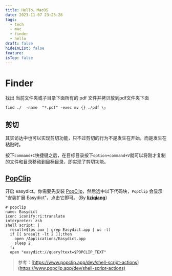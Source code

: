 ```yaml
---
title: Hello，MacOS
date: 2023-11-07 23:23:28
tags:
  - tech
  - mac
  - finder
  - hello
draft: false
hideInList: false
feature: 
isTop: false
---
```


 # Finder

找出 当前文件夹或子目录下面所有的  pdf 文件并拷贝放到pdf文件夹下面
```
find ./  -name  "*.pdf" -exec mv {} ./pdf \;
```


## 剪切
其实访达中也可以实现剪切功能，只不过剪切的行为不是发生在开始，而是发生在粘贴时。

按下`command+C`快捷键之后，在目标目录按下`option+command+V`就可以将刚才复制的文件和目录移动到目标目录，即实现了剪切功能。





## [PopClip](https://github.com/tisfeng/Easydict/blob/main/README.md) 


开启 easydict。你需要先安装 [PopClip](https://pilotmoon.com/popclip/)，然后选中以下代码块，`PopClip` 会显示 "安装扩展 Easydict"，点击它即可。（By **[liziqiang](https://github.com/liziqiang)**）

```shell
# popclip
name: Easydict
icon: iconify:ri:translate
interpreter: zsh
shell script: |
  result=$(ps aux | grep Easydict.app | wc -l)
  if [[ $result -lt 2 ]];then
    open /Applications/Easydict.app
    sleep 2
  fi
  open "easydict://query?text=$POPCLIP_TEXT"
```

> 参考：[https://www.popclip.app/dev/shell-script-actions](https://www.popclip.app/dev/shell-script-actions)


<!--more-->